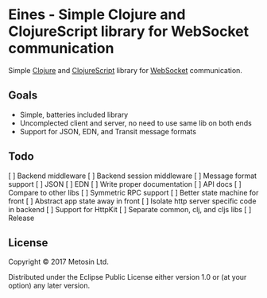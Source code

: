 # Eines - Simple Clojure and ClojureScript library for WebSocket communication

Simple [Clojure](http://clojure.org) and [ClojureScript](https://clojurescript.org) library 
for [WebSocket](https://developer.mozilla.org/en-US/docs/Web/API/WebSocket) communication. 

## Goals

* Simple, batteries included library
* Uncomplected client and server, no need to use same lib on both ends
* Support for JSON, EDN, and Transit message formats

## Todo

[ ] Backend middleware
[ ] Backend session middleware
[ ] Message format support
[ ] JSON
[ ] EDN
[ ] Write proper documentation
[ ] API docs
[ ] Compare to other libs
[ ] Symmetric RPC support
[ ] Better state machine for front
[ ] Abstract app state away in front
[ ] Isolate http server specific code in backend
[ ] Support for HttpKit
[ ] Separate common, clj, and cljs libs
[ ] Release

## License

Copyright © 2017 Metosin Ltd.

Distributed under the Eclipse Public License either version 1.0 or (at
your option) any later version.

